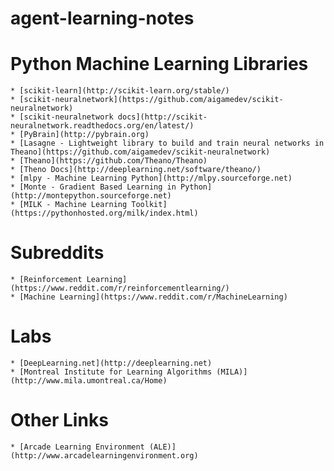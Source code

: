 # agent-learning-notes

Python Machine Learning Libraries
=================================

    * [scikit-learn](http://scikit-learn.org/stable/) 
    * [scikit-neuralnetwork](https://github.com/aigamedev/scikit-neuralnetwork) 
    * [scikit-neuralnetwork docs](http://scikit-neuralnetwork.readthedocs.org/en/latest/)
    * [PyBrain](http://pybrain.org)
    * [Lasagne - Lightweight library to build and train neural networks in Theano](https://github.com/aigamedev/scikit-neuralnetwork)
    * [Theano](https://github.com/Theano/Theano)
    * [Theno Docs](http://deeplearning.net/software/theano/) 
    * [mlpy - Machine Learning Python](http://mlpy.sourceforge.net)
    * [Monte - Gradient Based Learning in Python](http://montepython.sourceforge.net)
    * [MILK - Machine Learning Toolkit](https://pythonhosted.org/milk/index.html)

Subreddits
==========

    * [Reinforcement Learning](https://www.reddit.com/r/reinforcementlearning/) 
    * [Machine Learning](https://www.reddit.com/r/MachineLearning) 

Labs
====

    * [DeepLearning.net](http://deeplearning.net) 
    * [Montreal Institute for Learning Algorithms (MILA)](http://www.mila.umontreal.ca/Home)

Other Links
===========

    * [Arcade Learning Environment (ALE)](http://www.arcadelearningenvironment.org)



